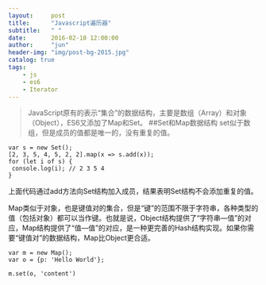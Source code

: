 ```yaml
---
layout:     post
title:      "Javascript遍历器"
subtitle:   " "
date:       2016-02-10 12:00:00
author:     "jun"
header-img: "img/post-bg-2015.jpg"
catalog: true
tags:
    - js
    - es6
    - Iterator
---
```




> JavaScript原有的表示“集合”的数据结构，主要是数组（Array）和对象（Object），ES6又添加了Map和Set。
##Set和Map数据结构
set似于数组，但是成员的值都是唯一的，没有重复的值。


	var s = new Set();
	[2, 3, 5, 4, 5, 2, 2].map(x => s.add(x));
	for (let i of s) {
 	 console.log(i); // 2 3 5 4
	}

上面代码通过add方法向Set结构加入成员，结果表明Set结构不会添加重复的值。

Map类似于对象，也是键值对的集合，但是“键”的范围不限于字符串，各种类型的值（包括对象）都可以当作键。也就是说，Object结构提供了“字符串—值”的对应，Map结构提供了“值—值”的对应，是一种更完善的Hash结构实现。如果你需要“键值对”的数据结构，Map比Object更合适。

	var m = new Map();
	var o = {p: 'Hello World'};

	m.set(o, 'content')